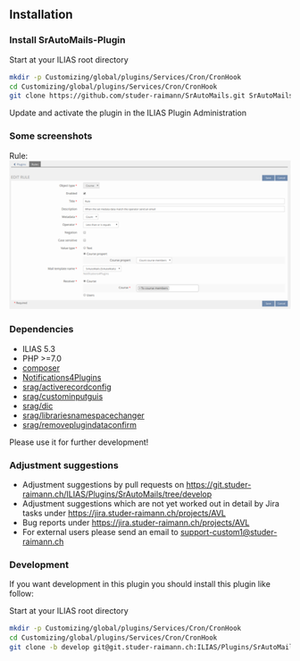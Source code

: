 ## Installation

### Install SrAutoMails-Plugin
Start at your ILIAS root directory
```bash
mkdir -p Customizing/global/plugins/Services/Cron/CronHook
cd Customizing/global/plugins/Services/Cron/CronHook
git clone https://github.com/studer-raimann/SrAutoMails.git SrAutoMails
```
Update and activate the plugin in the ILIAS Plugin Administration

### Some screenshots
Rule:
![Rule](./doc/screenshots/rule.png)

### Dependencies
* ILIAS 5.3
* PHP >=7.0
* [composer](https://getcomposer.org)
* [Notifications4Plugins](https://github.com/studer-raimann/Notifications4Plugins)
* [srag/activerecordconfig](https://packagist.org/packages/srag/activerecordconfig)
* [srag/custominputguis](https://packagist.org/packages/srag/custominputguis)
* [srag/dic](https://packagist.org/packages/srag/dic)
* [srag/librariesnamespacechanger](https://packagist.org/packages/srag/librariesnamespacechanger)
* [srag/removeplugindataconfirm](https://packagist.org/packages/srag/removeplugindataconfirm)

Please use it for further development!

### Adjustment suggestions
* Adjustment suggestions by pull requests on https://git.studer-raimann.ch/ILIAS/Plugins/SrAutoMails/tree/develop
* Adjustment suggestions which are not yet worked out in detail by Jira tasks under https://jira.studer-raimann.ch/projects/AVL
* Bug reports under https://jira.studer-raimann.ch/projects/AVL
* For external users please send an email to support-custom1@studer-raimann.ch

### Development
If you want development in this plugin you should install this plugin like follow:

Start at your ILIAS root directory
```bash
mkdir -p Customizing/global/plugins/Services/Cron/CronHook
cd Customizing/global/plugins/Services/Cron/CronHook
git clone -b develop git@git.studer-raimann.ch:ILIAS/Plugins/SrAutoMails.git SrAutoMails
```
